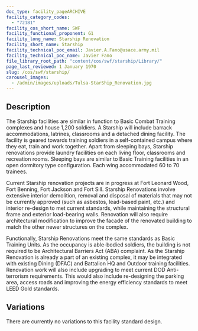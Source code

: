 ```yaml
---
doc_type: facility_pageARCHIVE
facility_category_codes:
  - "72181"
facility_cos_short_name: SWF
facility_functional_proponent: G1
facility_long_name: Starship Renovation
facility_short_name: Starship
facility_technical_poc_email: Javier.A.Fano@usace.army.mil
facility_technical_poc_name: Javier Fano
file_library_root_path: "content/cos/swf/starship/Library/"
page_last_reviewed: 1 January 1970
slug: /cos/swf/starship/
carousel_images:
  - /admin/images/uploads/Tulsa-StarShip_Renovation.jpg
---
```


## Description

The Starship facilities are similar in function to Basic Combat Training complexes and house 1,200 soldiers. A Starship will include barrack accommodations, latrines, classrooms and a detached dining facility. The facility is geared towards training soldiers in a self-contained campus where they eat, train and work
together. Apart from sleeping bays, Starship renovations provide laundry facilities on each living floor, classrooms and recreation rooms. Sleeping bays are similar to Basic Training facilities in an open dormitory type configuration. Each wing accommodated 60 to 70 trainees.

Current Starship renovation projects are in progress at Fort Leonard Wood, Fort Benning, Fort Jackson and Fort Sill. Starship Renovations involve extensive interior demolition, removal and disposal of materials that may not be currently approved (such as asbestos, lead-based paint, etc.) and interior re-design to met current standards, while maintaining the structural frame and exterior load-bearing walls. Renovation will also require architectural modification to improve the facade of the renovated building to match the other newer structures on the complex.

Functionally, Starship Renovations meet the same standards as Basic Training Units. As the occupancy is able-bodied soldiers, the building is not required to be Architectural Barriers Act (ABA) complaint. As the Starship Renovation is already a part of an existing complex, it may be integrated with existing Dining (DFAC) and Battalion HQ and Outdoor training facilities. Renovation work will also include upgrading to meet current DOD Anti-terrorism requirements. This would also include re-designing the parking area, access roads and improving the energy efficiency standards to meet LEED Gold standards.

## Variations

There are currently no variations to this facility standard design.
